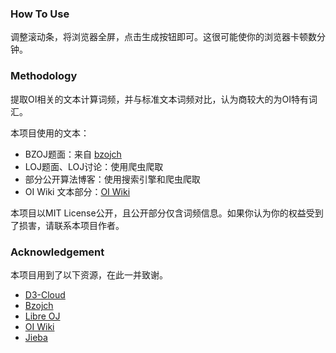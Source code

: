### How To Use

调整滚动条，将浏览器全屏，点击生成按钮即可。这很可能使你的浏览器卡顿数分钟。

### Methodology

提取OI相关的文本计算词频，并与标准文本词频对比，认为商较大的为OI特有词汇。

本项目使用的文本：

+ BZOJ题面：来自 [bzojch](https://github.com/Ruanxingzhi/bzojch)
+ LOJ题面、LOJ讨论：使用爬虫爬取
+ 部分公开算法博客：使用搜索引擎和爬虫爬取
+ OI Wiki 文本部分：[OI Wiki](https://github.com/OI-wiki/OI-wiki)

本项目以MIT License公开，且公开部分仅含词频信息。如果你认为你的权益受到了损害，请联系本项目作者。

### Acknowledgement

本项目用到了以下资源，在此一并致谢。

+ [D3-Cloud](https://github.com/jasondavies/d3-cloud)
+ [Bzojch](https://github.com/Ruanxingzhi/bzojch)
+ [Libre OJ](https://loj.ac/)
+ [OI Wiki](https://github.com/OI-wiki/OI-wiki)
+ [Jieba](https://github.com/fxsjy/jieba)

